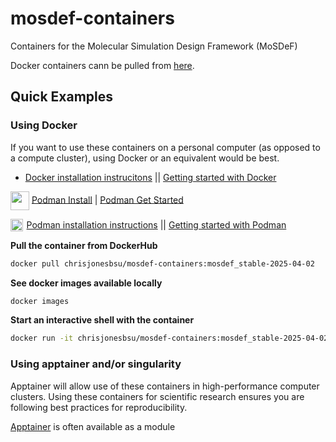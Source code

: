 # mosdef-containers
Containers for the Molecular Simulation Design Framework (MoSDeF)

Docker containers cann be pulled from [here](https://hub.docker.com/repository/docker/chrisjonesbsu/mosdef-containers/general).


## Quick Examples

### Using Docker
If you want to use these containers on a personal computer (as opposed to a compute cluster), using Docker or an equivalent would be best.

- [Docker installation instrucitons](https://docs.docker.com/engine/install) || [Getting started with Docker](https://www.docker.com/get-started/) 

<img src="https://icon.icepanel.io/Technology/svg/Podman.svg" width="30" height="30" style="vertical-align: middle;"/> [Podman Install](https://podman.io/docs/installation) | [Podman Get Started](https://podman.io/get-started) 

<span style="display: inline-flex; align-items: center; gap: 0.4em;">
  <img src="https://icon.icepanel.io/Technology/svg/Podman.svg" width="20" height="20" />
  <span>
    <a href="https://podman.io/docs/installation">Podman installation instructions</a> ||
    <a href="https://podman.io/get-started">Getting started with Podman</a>
  </span>
</span>

**Pull the container from DockerHub**
```bash
docker pull chrisjonesbsu/mosdef-containers:mosdef_stable-2025-04-02
```

**See docker images available locally**
```bash
docker images
```

**Start an interactive shell with the container**
```bash
docker run -it chrisjonesbsu/mosdef-containers:mosdef_stable-2025-04-02
```


### Using apptainer and/or singularity
Apptainer will allow use of these containers in high-performance computer clusters.
Using these containers for scientific research ensures you are following best practices for reproducibility.

[Apptainer](https://apptainer.org/) is often available as a module 
